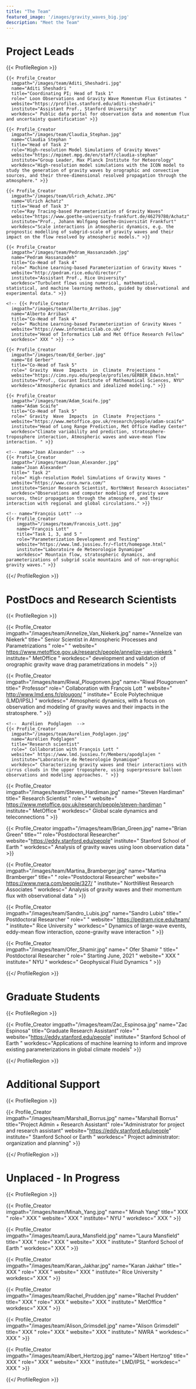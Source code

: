 ```yaml
---
title: "The Team"
featured_image: '/images/gravity_waves_big.jpg'
description: "Meet the Team"
---
```

# Project Leads

<!-- {{< Profile_Creator
  imgpath="/images/team/first_last.jpg"
  name="first last"
  title=" "
  role=" "
  website=" "
  institute=" "
  workdesc=" " >}} -->

{{< ProfileRegion >}}

<!-- name="Aditi Sheshadri " -->
    {{< Profile_Creator
      imgpath="/images/team/Aditi_Sheshadri.jpg"
      name="Aditi Sheshadri "
      title="Coordinating PI; Head of Task 1"
      role=" Loon Observations and Gravity Wave Momentum Flux Estimates "
      website="https://profiles.stanford.edu/aditi-sheshadri"
      institute="Assistant Prof., Stanford University"
      workdesc=" Public data portal for observation data and momentum flux and uncertainty quantification" >}}

<!-- name="Claudia Stephan " -->
    {{< Profile_Creator
      imgpath="/images/team/Claudia_Stephan.jpg"
      name="Claudia Stephan "
      title="Head of Task 2"
      role="High-resolution Model Simulations of Gravity Waves"
      website="https://mpimet.mpg.de/en/staff/claudia-stephan"
      institute="Group Leader, Max Planck Institute for Meteorology"
      workdesc="High-resolution model simulations with the ICON model to study the generation of gravity waves by orographic and convective sources, and their three-dimensional resolved propagation through the atmosphere." >}}

<!-- name="Ulrich Achatz" -->
    {{< Profile_Creator
      imgpath="/images/team/Ulrich_Achatz.JPG"
      name="Ulrich Achatz"
      title="Head of Task 3"
      role="Ray Tracing-based Parameterization of Gravity Waves"
      website="https://www.goethe-university-frankfurt.de/46279780/Achatz"
      institute="Prof., Johann Wolfgang Goethe-Universität Frankfurt"
      workdesc="Scale interactions in atmospheric dynamics, e.g. the prognostic modelling of subgrid-scale of gravity waves and their impact on the flow resolved by atmospheric models." >}}

<!-- name="Pedram Hassanzadeh" -->
    {{< Profile_Creator
      imgpath="/images/team/Pedram_Hassanzadeh.jpg"
      name="Pedram Hassanzadeh"
      title="Co-Head of Task 4"
      role=" Machine Learning-based Parameterization of Gravity Waves "
      website="http://pedram.rice.edu/director/"
      institute="Assistant Prof., Rice University"
      workdesc="Turbulent flows using numerical, mathematical, statistical, and machine learning methods, guided by observational and experimental data." >}}

<!-- name="Alberto Arribas" -->
    <!-- {{< Profile_Creator
      imgpath="/images/team/Alberto_Arribas.jpg"
      name="Alberto Arribas"
      title="Co-Head of Task 4"
      role=" Machine Learning-based Parameterization of Gravity Waves "
      website="https://www.informaticslab.co.uk/"
      institute="Head of Informatics Lab and Met Office Research Fellow"
      workdesc=" XXX " >}} -->

<!-- name="Ed Gerber" -->
    {{< Profile_Creator
      imgpath="/images/team/Ed_Gerber.jpg"
      name="Ed Gerber"
      title="Co-Head of Task 5"
      role=" Gravity  Wave  Impacts  in  Climate  Projections "
      website="https://cims.nyu.edu/people/profiles/GERBER_Edwin.html"
      institute="Prof., Courant Institute of Mathematical Sciences, NYU"
      workdesc="Atmospheric dynamics and idealized modeling." >}}

<!-- name="Adam Scaife" -->

    {{< Profile_Creator
      imgpath="/images/team/Adam_Scaife.jpg"
      name="Adam Scaife"
      title="Co-Head of Task 5"
      role=" Gravity  Wave  Impacts  in  Climate  Projections "
      website="https://www.metoffice.gov.uk/research/people/adam-scaife"
      institute="Head of Long Range Prediction, Met Office Hadley Center"
      workdesc="Climate variability and prediction, stratosphere-troposphere interaction, Atmospheric waves and wave-mean flow interaction. " >}}

    <!-- name="Joan Alexander" -->
    {{< Profile_Creator
      imgpath="/images/team/Joan_Alexander.jpg"
      name="Joan Alexander"
      title=" Task 2"
      role=" High-resolution Model Simulations of Gravity Waves "
      website="https://www.cora.nwra.com/"
      institute="Senior Research Scientist, NorthWest Research Associates"
      workdesc="Observations and computer modeling of gravity wave sources, their propagation through the atmosphere, and their interaction with regional and global circulations." >}}

    <!-- name="François Lott" -->  
    {{< Profile_Creator
        imgpath="/images/team/Francois_Lott.jpg"
        name="François Lott"
        title="Task 1, 3, and 5 "
        role="Parameterization Development and Testing"
        website="https://www.lmd.jussieu.fr/~flott/homepage.html"
        institute="Laboratoire de Meteorologie Dynamique"
        workdesc=" Mountain flow, stratospheric dynamics, and parameterizations of subgrid scale mountains and of non-orographic gravity waves." >}}

{{</ ProfileRegion >}}

# PostDocs and Research Scientists

{{< ProfileRegion >}}

<!--  Annelize van Niekerk  -->
{{< Profile_Creator  
  imgpath="/images/team/Annelize_Van_Niekerk.jpg"
  name="Annelize van Niekerk"
  title=" Senior Scientist in Atmospheric Processes and Parametrizations "
  role="  "
  website=" https://www.metoffice.gov.uk/research/people/annelize-van-niekerk "
  institute=" MetOffice "
  workdesc=" development and validation of orographic gravity wave drag parametrizations in models " >}}

<!--  Riwal	Plougonven  -->
  {{< Profile_Creator  
    imgpath="/images/team/Riwal_Plougonven.jpg"
    name="Riwal	Plougonven"
    title=" Professor"
    role=" Collaboration with François Lott  "
    website=" http://www.lmd.ens.fr/plougon/ "
    institute=" Ecole Polytechnique (LMD/IPSL) "
    workdesc=" Atmospheric dynamics, with a focus on observation and modeling of gravity waves and their impacts in the stratosphere. " >}}

    <!--  Aurélien 	Podglagen  -->
    {{< Profile_Creator  
      imgpath="/images/team/Aurelien_Podglagen.jpg"
      name="Aurélien Podglagen"
      title="Research scientist"
      role=" Collaboration with François Lott "
      website=" https://www.lmd.jussieu.fr/Members/apodglajen "
      institute="Laboratoire de Meteorologie Dynamique"
      workdesc=" Characterizing gravity waves and their interactions with cirrus clouds in the upper troposphere, using superpressure balloon observations and modeling approaches. " >}}

<!--  Steven	Hardiman  -->
  {{< Profile_Creator  
    imgpath="/images/team/Steven_Hardiman.jpg"
    name="Steven Hardiman"
    title=" Research Scientist "
    role="  "
    website=" https://www.metoffice.gov.uk/research/people/steven-hardiman "
    institute=" MetOffice "
    workdesc=" Global scale dynamics and teleconnections " >}}

<!--  Brian Green  -->
{{< Profile_Creator
      imgpath="/images/team/Brian_Green.jpg"
      name="Brian Green"
      title=""
      role="Postdoctoral Researcher"
      website="https://eddy.stanford.edu/people"
      institute=" Stanford School of Earth "
      workdesc=" Analysis of gravity waves using loon observation data " >}}

<!--  Martina	Bramberger  -->
{{< Profile_Creator  
  imgpath="/images/team/Martina_Bramberger.jpg"
  name="Martina	Bramberger"
  title=" "
  role="Postdoctoral Researcher"
  website=" https://www.nwra.com/people/327/ "
  institute=" NorthWest Research Associates "
  workdesc=" Analysis of gravity waves and their momentum flux with observational data " >}}

  <!--  Lubis	Sandro  -->
  {{< Profile_Creator  
    imgpath="/images/team/Sandro_Lubis.jpg"
    name="Sandro Lubis"
    title=" Postdoctoral Researcher "
    role="  "
    website=" https://pedram.rice.edu/team/ "
    institute=" Rice University "
    workdesc=" Dynamics of large-wave events, eddy-mean flow interaction, ozone-gravity wave interaction " >}}

  <!--  Ofer	Shamir  -->
  {{< Profile_Creator  
    imgpath="/images/team/Ofer_Shamir.jpg"
    name=" Ofer	Shamir "
    title=" Postdoctoral Researcher "
    role=" Starting June, 2021 "
    website=" XXX "
    institute=" NYU "
    workdesc=" Geophysical Fluid Dynamics " >}}

{{</ ProfileRegion >}}

# Graduate Students

{{< ProfileRegion >}}

<!--  Zac Espinosa  -->
{{< Profile_Creator
    imgpath="/images/team/Zac_Espinosa.jpg"
    name="Zac Espinosa"
    title="Graduate Research Assistant"
    role=" "
    website="https://eddy.stanford.edu/people"
    institute=" Stanford School of Earth "
    workdesc="Applications of machine learning to inform and improve existing parameterizations in global climate models" >}}

{{</ ProfileRegion >}}

# Additional Support

{{< ProfileRegion >}}

{{< Profile_Creator  
  imgpath="/images/team/Marshall_Borrus.jpg"
  name="Marshall Borrus"
  title="Project Admin + Research Assistant"
  role="Administrator for project and research assistant"
  website="https://eddy.stanford.edu/people"
  institute=" Stanford School or Earth "
  workdesc=" Project administrator: organization and planning" >}}

{{</ ProfileRegion >}}

# Unplaced - In Progress

{{< ProfileRegion >}}



<!--  Minah	Yang  -->
{{< Profile_Creator  
  imgpath="/images/team/Minah_Yang.jpg"
  name=" Minah	Yang"
  title=" XXX "
  role=" XXX "
  website=" XXX "
  institute=" NYU "
  workdesc=" XXX " >}}

<!--  Laura	Mansfield  -->
{{< Profile_Creator  
  imgpath="/images/team/Laura_Mansfield.jpg"
  name="Laura	Mansfield"
  title=" XXX "
  role=" XXX "
  website=" XXX "
  institute=" Stanford School of Earth "
  workdesc=" XXX " >}}


<!--  Karan	Jakhar  -->
{{< Profile_Creator  
  imgpath="/images/team/Karan_Jakhar.jpg"
  name="Karan	Jakhar"
  title=" XXX "
  role=" XXX "
  website=" XXX "
  institute=" Rice University "
  workdesc=" XXX " >}}

<!--  Rachel	Prudden  -->
  {{< Profile_Creator  
    imgpath="/images/team/Rachel_Prudden.jpg"
    name="Rachel	Prudden"
    title=" XXX "
    role=" XXX "
    website=" XXX "
    institute=" MetOffice "
    workdesc=" XXX " >}}

<!--  Alison	Grimsdell  -->
  {{< Profile_Creator  
    imgpath="/images/team/Alison_Grimsdell.jpg"
    name="Alison Grimsdell"
    title=" XXX "
    role=" XXX "
    website=" XXX "
    institute=" NWRA "
    workdesc=" XXX " >}}

<!--  Albert	Hertzog  -->
  {{< Profile_Creator  
    imgpath="/images/team/Albert_Hertzog.jpg"
    name="Albert Hertzog"
    title=" XXX "
    role=" XXX "
    website=" XXX "
    institute=" LMD/IPSL "
    workdesc=" XXX " >}}


  <!-- {{< Profile_Creator  
    imgpath="/images/team/.jpg"
    name=" "
    title=" XXX "
    role=" XXX "
    website=" XXX "
    institute=" LMD/IPSL "
    workdesc=" XXX " >}}


  {{< Profile_Creator  
    imgpath="/images/team/.jpg"
    name=" "
    title=" XXX "
    role=" XXX "
    website=" XXX "
    institute=" LMD/IPSL "
    workdesc=" XXX " >}}    -->

{{</ ProfileRegion >}}
